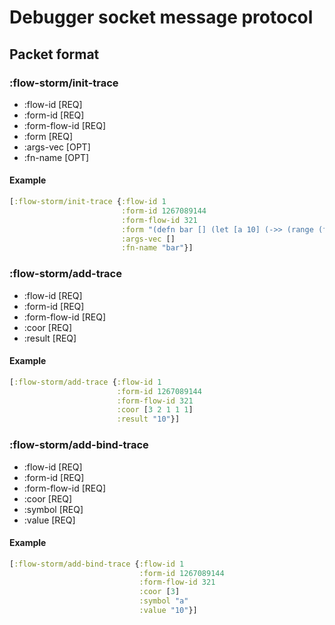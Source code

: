 # Debugger socket message protocol

## Packet format

### :flow-storm/init-trace

- :flow-id [REQ]
- :form-id [REQ]
- :form-flow-id [REQ]
- :form [REQ]
- :args-vec [OPT]
- :fn-name [OPT]

#### Example

```clojure
[:flow-storm/init-trace {:flow-id 1
                         :form-id 1267089144
                         :form-flow-id 321
                         :form "(defn bar [] (let [a 10] (->> (range (foo a a)) (map inc) (filter odd?) (reduce +))))"
                         :args-vec []
                         :fn-name "bar"}]
```

### :flow-storm/add-trace

- :flow-id [REQ]
- :form-id [REQ]
- :form-flow-id [REQ]
- :coor [REQ]
- :result [REQ]

#### Example

```clojure
[:flow-storm/add-trace {:flow-id 1
                        :form-id 1267089144
                        :form-flow-id 321
                        :coor [3 2 1 1 1]
                        :result "10"}]
```

### :flow-storm/add-bind-trace

- :flow-id [REQ]
- :form-id [REQ]
- :form-flow-id [REQ]
- :coor [REQ]
- :symbol [REQ]
- :value [REQ]

#### Example

```clojure
[:flow-storm/add-bind-trace {:flow-id 1
                             :form-id 1267089144
                             :form-flow-id 321
                             :coor [3]
                             :symbol "a"
                             :value "10"}]
```
